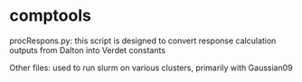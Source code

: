 # comptools

procRespons.py: this script is designed to convert response calculation outputs from Dalton into Verdet constants

Other files: used to run slurm on various clusters, primarily with Gaussian09
